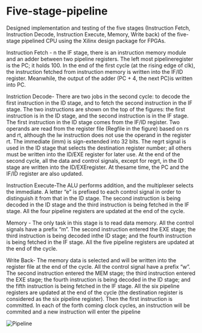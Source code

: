 # Five-stage-pipeline

Designed implementation and testing of the five stages (Instruction Fetch, Instruction
Decode, Instruction Execute, Memory, Write back) of the five-stage pipelined CPU using the Xilinx design package for
FPGAs. 

Instruction Fetch - n the IF stage, there is an instruction memory module and an adder between two pipeline registers. The left most pipelineregister is the PC; it holds 100. In the end of the first cycle (at the rising edge of clk), the instruction fetched from instruction memory is written into the IF/ID register. Meanwhile, the output of the adder (PC + 4, the next PC)is written into PC. 


Instriction Decode- There are two jobs in the second cycle: to decode the first instruction in the ID stage, and to fetch the second instruction in the IF stage. The two instructions are shown on the top of the figures: the first instruction is in the ID stage, and the second instruction is in the IF stage. The first instruction in the ID stage comes from the IF/ID register. Two operands are read from the register file (Regfile in the figure) based on rs and rt, although the lw instruction does not use the operand in the register rt. The immediate (imm) is sign-extended into 32 bits. The regrt signal is used in the ID stage that selects the destination register number; all others must be written into the ID/EXE register for later use. At the end of the second cycle, all the data and control signals, except for regrt, in the ID stage are written into the ID/EXEregister. At thesame time, the PC and the IF/ID register are also updated.


Instruction Execute-The ALU performs addition, and the multiplexer selects the immediate. A letter “e” is prefixed to each control signal in order to distinguish it from that in the ID stage. The second instruction is being decoded in the ID stage and the third instruction is being fetched in the IF stage. All the four pipeline registers are updated at the end of the cycle. 


Memory - The only task in this stage is to read data memory. All the control signals have a prefix “m”. The second instruction entered the EXE stage; the third instruction is being decoded inthe ID stage; and the fourth instruction is being fetched in the IF stage. All the five pipeline registers are updated at the end of the cycle.


Write Back- The memory data is selected
and will be written into the register file at the end of the cycle. All the control signal have a prefix “w”. The
second instruction entered the MEM stage; the third instruction entered the EXE stage; the fourth instruction is
being decoded in the ID stage; and the fifth instruction is being fetched in the IF stage. All the six pipeline
registers are updated at the end of the cycle (the destination register is considered as the six pipeline register).
Then the first instruction is committed. In each of the forth coming clock cycles, an instruction will be commited
and a new instruction will enter the pipeline

![Pipeline](https://i1.wp.com/www.ankitcodinghub.com/wp-content/uploads/2018/10/605.png?w=980&ssl=1)
